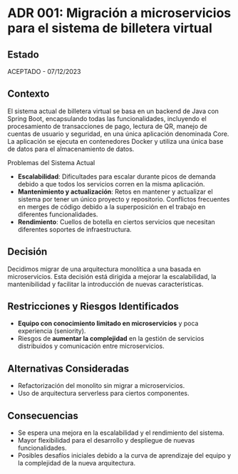 # ADR 001: Migración a microservicios para el sistema de billetera virtual

## Estado
ACEPTADO - 07/12/2023

## Contexto
El sistema actual de billetera virtual se basa en un backend de Java con Spring Boot, encapsulando todas las funcionalidades, incluyendo el procesamiento de transacciones de pago, lectura de QR, manejo de cuentas de usuario y seguridad, en una única aplicación denominada Core. La aplicación se ejecuta en contenedores Docker y utiliza una única base de datos para el almacenamiento de datos.

Problemas del Sistema Actual
- **Escalabilidad**: Dificultades para escalar durante picos de demanda debido a que todos los servicios corren en la misma aplicación.
- **Mantenimiento y actualización**: Retos en mantener y actualizar el sistema por tener un único proyecto y repositorio. Conflictos frecuentes en merges de código debido a la superposición en el trabajo en diferentes funcionalidades.
- **Rendimiento**: Cuellos de botella en ciertos servicios que necesitan diferentes soportes de infraestructura.

## Decisión
Decidimos migrar de una arquitectura monolítica a una basada en microservicios. Esta decisión está dirigida a mejorar la escalabilidad, la mantenibilidad y facilitar la introducción de nuevas características.

## Restricciones y Riesgos Identificados
- **Equipo con conocimiento limitado en microservicios** y poca experiencia (seniority).
- Riesgos de **aumentar la complejidad** en la gestión de servicios distribuidos y comunicación entre microservicios.
  
## Alternativas Consideradas
- Refactorización del monolito sin migrar a microservicios.
- Uso de arquitectura serverless para ciertos componentes.

## Consecuencias
- Se espera una mejora en la escalabilidad y el rendimiento del sistema.
- Mayor flexibilidad para el desarrollo y despliegue de nuevas funcionalidades.
- Posibles desafíos iniciales debido a la curva de aprendizaje del equipo y la complejidad de la nueva arquitectura.
